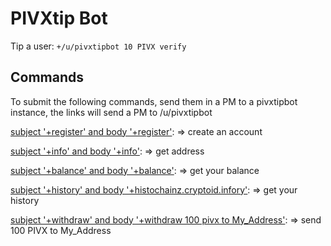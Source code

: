 # PIVXtip Bot 
Tip a user: `+/u/pivxtipbot 10 PIVX verify`

## Commands 
To submit the following commands, send them in a PM to a pivxtipbot instance, the links will send a PM to /u/pivxtipbot

[subject '+register' and body '+register'](https://www.reddit.com/message/compose?to=pivxtipbot&subject=%2Bregister&message=%2Bregister):
    => create an account


[subject '+info' and body '+info'](https://www.reddit.com/message/compose?to=pivxtipbot&subject=%2Binfo&message=%2Binfo):
    => get address
   
[subject '+balance' and body '+balance'](https://www.reddit.com/message/compose?to=pivxtipbot&subject=%2Bbalance&message=%2Bbalance):
    => get your balance

[subject '+history' and body '+histochainz.cryptoid.infory'](https://www.reddit.com/message/compose?to=pivxtipbotsubject=%2Bhistory&message=%2Bhistory):
    => get your history
  
[subject '+withdraw' and body '+withdraw 100 pivx to My_Address'](https://www.reddit.com/message/compose?to=pivxtipbot&subject=%2Bwithdraw&message=%2Bwithdraw%20100%20SMART%20to%20My_Address):
    => send 100 PIVX to My_Address
